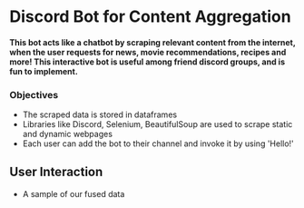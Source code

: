 # Discord Bot for Content Aggregation
#### This bot acts like a chatbot by scraping relevant content from the internet, when the user requests for news, movie recommendations, recipes and more! This interactive bot is useful among friend discord groups, and is fun to implement. 

### Objectives

* The scraped data is stored in dataframes 
* Libraries like Discord, Selenium, BeautifulSoup are used to scrape static and dynamic webpages
* Each user can add the bot to their channel and invoke it by using 'Hello!'

## User Interaction

* A sample of our fused data
